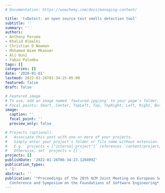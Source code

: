 ```yaml
---
# Documentation: https://wowchemy.com/docs/managing-content/

title: 'tsDetect: an open source test smells detection tool'
subtitle: ''
summary: ''
authors:
- Anthony Peruma
- Khalid Almalki
- Christian D Newman
- Mohamed Wiem Mkaouer
- Ali Ouni
- Fabio Palomba
tags: []
categories: []
date: '2020-01-01'
lastmod: 2022-01-26T01:34:25-05:00
featured: false
draft: false

# Featured image
# To use, add an image named `featured.jpg/png` to your page's folder.
# Focal points: Smart, Center, TopLeft, Top, TopRight, Left, Right, BottomLeft, Bottom, BottomRight.
image:
  caption: ''
  focal_point: ''
  preview_only: false

# Projects (optional).
#   Associate this post with one or more of your projects.
#   Simply enter your project's folder or file name without extension.
#   E.g. `projects = ["internal-project"]` references `content/project/deep-learning/index.md`.
#   Otherwise, set `projects = []`.
projects: []
publishDate: '2022-01-26T06:34:23.120499Z'
publication_types:
- '1'
abstract: ''
publication: '*Proceedings of the 28th ACM Joint Meeting on European Software Engineering
  Conference and Symposium on the Foundations of Software Engineering*'
---
```

